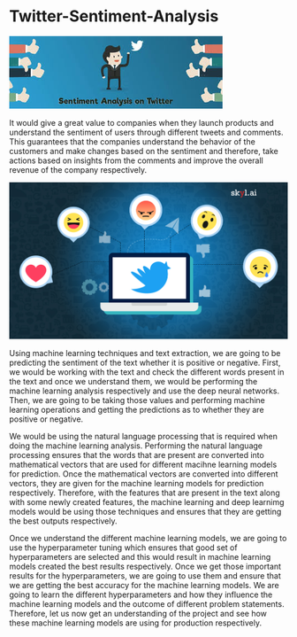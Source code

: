 # Twitter-Sentiment-Analysis
![images](images.jpg) 

It would give a great value to companies when they launch products and understand the sentiment of users through different tweets and comments. This guarantees that the companies understand the behavior of the customers and make changes based on the sentiment and therefore, take actions based on insights from the comments and improve the overall revenue of the company respectively. 


![images](Twitter-sentiment-analysis-1.jpg)

Using machine learning techniques and text extraction, we are going to be predicting the sentiment of the text whether it is positive or negative. First, we would be working with the text and check the different words present in the text and once we understand them, we would be performing the machine learning analysis respectively and use the deep neural networks. Then, we are going to be taking those values and performing machine learning operations and getting the predictions as to whether they are positive or negative. 

We would be using the natural language processing that is required when doing the machine learning analysis. Performing the natural language processing ensures that the words that are present are converted into mathematical vectors that are used for different macihne learning models for prediction. Once the mathematical vectors are converted into different vectors, they are given for the machine learning models for prediction respectively. Therefore, with the features that are present in the text along with some newly created features, the machine learning and deep learnimg models would be using those techniques and ensures that they are getting the best outputs respectively. 

Once we understand the different machine learning models, we are going to use the hyperparameter tuning which ensures that good set of hyperparameters are selected and this would result in machine learning models created the best results respectively. Once we get those important results for the hyperparameters, we are going to use them and ensure that we are getting the best accuracy for the machine learning models. We are going to learn the different hyperparameters and how they influence the machine learning models and the outcome of different problem statements. Therefore, let us now get an understanding of the project and see how these machine learning models are using for production respectively. 
